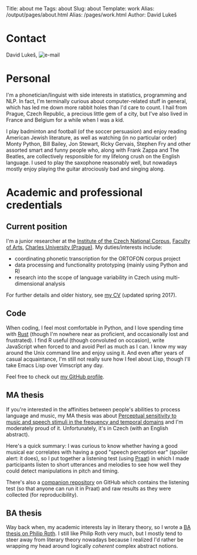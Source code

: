 Title: about me
Tags: about
Slug: about
Template: work
Alias: /output/pages/about.html
Alias: /pages/work.html
Author: David Lukeš

# Contact

David Lukeš, ![e-mail]({filename}/images/dvl.png "Contact me at:")

# Personal

I'm a phonetician/linguist with side interests in statistics, programming and
NLP. In fact, I'm terminally curious about computer-related stuff in general,
which has led me down more rabbit holes than I'd care to count. I hail from
Prague, Czech Republic, a precious little gem of a city, but I've also lived in
France and Belgium for a while when I was a kid.

I play badminton and football (of the soccer persuasion) and enjoy reading
American Jewish literature, as well as watching (in no particular order) Monty
Python, Bill Bailey, Jon Stewart, Ricky Gervais, Stephen Fry and other assorted
smart and funny people who, along with Frank Zappa and The Beatles, are
collectively responsible for my lifelong crush on the English language. I used
to play the saxophone reasonably well, but nowadays mostly enjoy playing the
guitar atrociously bad and singing along.

# Academic and professional credentials

## Current position

I'm a junior researcher at the [Institute of the Czech National
Corpus](http://korpus.cz), [Faculty of Arts](http://ff.cuni.cz), [Charles
University (Prague)](http://cuni.cz). My duties/interests include:

- coordinating phonetic transcription for the ORTOFON corpus project
- data processing and functionality prototyping (mainly using Python and R)
- research into the scope of language variability in Czech using
  multi-dimensional analysis

For further details and older history, see [my
CV](https://trnka.korpus.cz/~lukes/files/david_lukes_cv.pdf) (updated spring
2017).

## Code

When coding, I feel most comfortable in Python, and I love spending time with
[Rust](https://doc.rust-lang.org/book/second-edition/index.html) (though I'm
nowhere near as proficient, and occasionally lost and frustrated). I find R
useful (though convoluted on occasion), write JavaScript when forced to and
avoid Perl as much as I can. I know my way around the Unix command line and
enjoy using it. And even after years of casual acquaintance, I'm still not
really sure how I feel about Lisp, though I'll take Emacs Lisp over Vimscript
any day.

Feel free to check out [my <span class="fa fa-github-alt"></span> GitHub
profile](https://github.com/dlukes).

## MA thesis

If you're interested in the affinities between people's abilities to process
language and music, my MA thesis was about [Perceptual sensitivity to music and
speech stimuli in the frequency and temporal
domains](http://hdl.handle.net/20.500.11956/68500) and I'm moderately proud of
it. Unfortunately, it's in Czech (with an English abstract).

Here's a quick summary: I was curious to know whether having a good musical ear
correlates with having a good "speech perception ear" (spoiler alert: it does),
so I put together a listening test (using
[Praat](http://www.fon.hum.uva.nl/praat/)) in which I made participants listen
to short utterances and melodies to see how well they could detect
manipulations in pitch and timing.

There's also a [companion repository](https://github.com/dlukes/diplomka) on
GitHub which contains the listening test (so that anyone can run it in Praat)
and raw results as they were collected (for reproducibility).

## BA thesis

Way back when, my academic interests lay in literary theory, so I wrote a [BA
thesis on Philip Roth](http://hdl.handle.net/20.500.11956/50667). I still like
Philip Roth very much, but I mostly tend to steer away from literary theory
nowadays because I realized I'd rather be wrapping my head around logically
*coherent* complex abstract notions.
